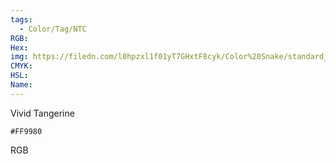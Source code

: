 ```yaml
---
tags:
  - Color/Tag/NTC
RGB:
Hex:
img: https://filedn.com/l0hpzxl1f01yT7GHxtF8cyk/Color%20Snake/standard_csv_to_svg/FF9980.svg
CMYK:
HSL:
Name:
---
```

Vivid Tangerine
```palette
#FF9980
```
RGB
